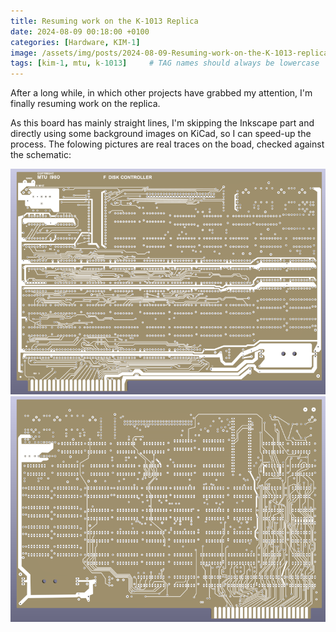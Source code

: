 ```yaml
---
title: Resuming work on the K-1013 Replica
date: 2024-08-09 00:18:00 +0100
categories: [Hardware, KIM-1]
image: /assets/img/posts/2024-08-09-Resuming-work-on-the-K-1013-replica/preview.png
tags: [kim-1, mtu, k-1013]     # TAG names should always be lowercase
---
```

After a long while, in which other projects have grabbed my attention, I'm finally resuming work on the replica.

As this board has mainly straight lines, I'm skipping the Inkscape part and directly using some background images on KiCad, so I can speed-up the process. The folowing pictures are real traces on the boad, checked against the schematic:

![img-description](/assets/img/posts/2024-08-09-Resuming-work-on-the-K-1013-replica/k-1013-progress-front.png)
![img-description](/assets/img/posts/2024-08-09-Resuming-work-on-the-K-1013-replica/k-1013-progress-back.png)

<script src="https://giscus.app/client.js"
        data-repo="eduardocasino/eduardocasino.github.io"
        data-repo-id="R_kgDONX03Cg"
        data-category="General"
        data-category-id="DIC_kwDONX03Cs4ClErs"
        data-mapping="pathname"
        data-strict="0"
        data-reactions-enabled="1"
        data-emit-metadata="0"
        data-input-position="bottom"
        data-theme="preferred_color_scheme"
        data-lang="es"
        crossorigin="anonymous"
        async>
</script>
